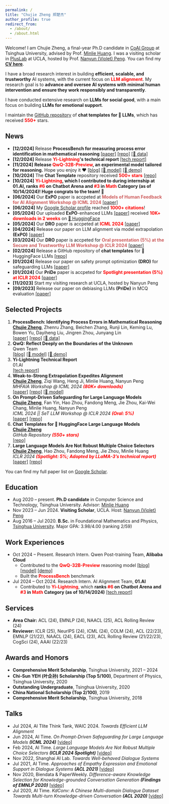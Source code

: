 ```yaml
---
permalink: /
title: "Chujie Zheng 郑楚杰"
author_profile: true
redirect_from: 
  - /about/
  - /about.html
---
```


Welcome! I am Chujie Zheng, a final-year Ph.D candidate in [CoAI Group](http://coai.cs.tsinghua.edu.cn/) at Tsinghua University, advised by Prof. [Minlie Huang](http://coai.cs.tsinghua.edu.cn/hml/). I was a visiting scholar in [PlusLab](https://vnpeng.net/) at UCLA, hosted by Prof. [Nanyun (Violet) Peng](https://vnpeng.net/). You can find my [**CV here**](./cv_chujie_en.pdf).

I have a broad research interest in building **efficient, scalable, and trustworthy** AI systems, with the current focus on **<font color=red>LLM alignment</font>**. My research goal is to **advance and oversee AI systems with minimal human intervention and ensure they work responsibly and transparently**.

I have conducted extensive research on **LLMs for social good**, with a main focus on building **LLMs for emotional support**.

I maintain the [GitHub repository](https://github.com/chujiezheng/chat_templates) of **chat templates for 🤗 LLMs**, which has received **<font color=red>550+</font>** stars.

## News

* **[12/2024]** Release **ProcessBench for measuring process error identification in mathematical reasoning** [[paper]](https://huggingface.co/papers/2412.06559) [[repo]](https://github.com/QwenLM/ProcessBench) [[🤗 data]](https://huggingface.co/datasets/Qwen/ProcessBench)
* **[12/2024]** Release **<font color=red bold>Yi-Lightning</font>'s technical report** [[tech report]](https://arxiv.org/abs/2412.01253)
* **[11/2024]** **Release <font color=red bold>QwQ-32B-Preview</font>, an experimental model tailored for reasoning.** Hope you enjoy it ❤️ [[blog]](https://qwenlm.github.io/blog/qwq-32b-preview/) [[🤗 model]](https://huggingface.co/Qwen/QwQ-32B-Preview) [[🤗 demo]](https://huggingface.co/spaces/Qwen/QwQ-32B-preview) 
* **[10/2024]** The **Chat Template** repository received **<font color="red">500+ stars</font>** [[repo]](https://github.com/chujiezheng/chat_templates)
* **[10/2024]** **<font color=red bold>Yi-Lightning</font>, which I contributed to during internship at 01.AI, ranks <font color=red bold>#6</font> on Chatbot Arena and <font color=red bold>#3</font> in <font color=red bold>Math</font> Category (as of 10/14/2024)! Huge congrats to the team! 🍻**
* **[06/2024]** Our **ExPO** paper is accpeted at **<font color="IndianRed">Models of Human Feedback for AI Alignment Workshop @ ICML 2024</font>** [[paper]](https://arxiv.org/abs/2404.16792)
* **[06/2024]** My [Google Scholar profile](https://scholar.google.com/citations?user=55zBNgUAAAAJ) reached **<font color="red">1000+ citations</font>**!
* **[05/2024]** Our uploaded **ExPO**-enhanced LLMs [[paper]](https://arxiv.org/abs/2404.16792) received **<font color="red">10K+ downloads in 2 weeks</font>** on [🤗 HuggingFace](https://huggingface.co/collections/chujiezheng/weak-to-strong-extrapolation-expedites-alignment-662b69fbe7850e722e10ff70)
* **[05/2024]** Our **DRO** paper is accpeted at **<font color="red">ICML 2024</font>** [[paper]](https://arxiv.org/abs/2401.18018)
* **[04/2024]** Release our paper on LLM alignment via model extrapolation **(ExPO)** [[paper]](https://arxiv.org/abs/2404.16792)
* **[03/2024]** Our **DRO** paper is accpeted for **<font color="IndianRed">Oral presentation (5%) at the Secure and Trustworthy LLM Workshop @ ICLR 2024</font>** [[paper]](https://arxiv.org/abs/2401.18018)
* **[02/2024]** Release a GitHub repository of **chat templates** for 🤗 HuggingFace LLMs [[repo]](https://github.com/chujiezheng/chat_templates)
* **[01/2024]** Release our paper on safety prompt optimization **(DRO)** for safeguarding LLMs [[paper]](https://arxiv.org/abs/2401.18018)
* **[01/2024]** Our **PriDe** paper is accpeted for **<font color="red">Spotlight presentation (5%) at ICLR 2024</font>** [[paper]](https://openreview.net/forum?id=shr9PXz7T0)
* **[11/2023]** Start my visiting research at UCLA, hosted by Nanyun Peng
* **[09/2023]** Release our paper on debiasing LLMs **(PriDe)** in MCQ evaluation [[paper]](https://arxiv.org/abs/2309.03882)

## Selected Projects

1. **ProcessBench: Identifying Process Errors in Mathematical Reasoning**<br />**<u>Chujie Zheng</u>**, Zhenru Zhang, Beichen Zhang, Runji Lin, Keming Lu, Bowen Yu, Dayiheng Liu, Jingren Zhou, Junyang Lin<br />[[paper]](https://huggingface.co/papers/2412.06559) [[repo]](https://github.com/QwenLM/ProcessBench) [[🤗 data]](https://huggingface.co/datasets/Qwen/ProcessBench)
2. **QwQ: Reflect Deeply on the Boundaries of the Unknown**<br />Qwen Team<br />[[blog]](https://qwenlm.github.io/blog/qwq-32b-preview/) [[🤗 model]](https://huggingface.co/Qwen/QwQ-32B-Preview) [[🤗 demo]](https://huggingface.co/spaces/Qwen/QwQ-32B-preview)
3. **Yi-Lightning Technical Report**<br />01.AI<br />[[tech report]](https://arxiv.org/abs/2412.01253)
4. **Weak-to-Strong Extrapolation Expedites Alignment**<br />
   **<u>Chujie Zheng</u>**, Ziqi Wang, Heng Ji, Minlie Huang, Nanyun Peng<br />
   *MHFAIA Workshop @ ICML 2024 **<font color=red bold>(80K+ downloads)</font>***<br />
   [[paper]](https://arxiv.org/abs/2404.16792) [[repo]](https://github.com/chujiezheng/LLM-Extrapolation) [[🤗 model]](https://huggingface.co/collections/chujiezheng/weak-to-strong-extrapolation-expedites-alignment-662b69fbe7850e722e10ff70)
5. **On Prompt-Driven Safeguarding for Large Language Models**<br />
   **<u>Chujie Zheng</u>**, Fan Yin, Hao Zhou, Fandong Meng, Jie Zhou, Kai-Wei Chang, Minlie Huang, Nanyun Peng<br />
   *ICML 2024 || SeT LLM Workshop @ ICLR 2024 **<font color=red bold>(Oral: 5%)</font>***<br />
   [[paper]](https://arxiv.org/abs/2401.18018) [[repo]](https://github.com/chujiezheng/LLM-Safeguard)
6. **Chat Templates for 🤗 HuggingFace Large Language Models**<br />
   **<u>Chujie Zheng</u>**<br />
   *GitHub Repository **<font color=red bold>(550+ stars)</font>*** <br />
   [[repo]](https://github.com/chujiezheng/chat_templates)
7. **Large Language Models Are Not Robust Multiple Choice Selectors**<br />
   **<u>Chujie Zheng</u>**, Hao Zhou, Fandong Meng, Jie Zhou, Minlie Huang<br />
   *ICLR 2024 **<font color=red bold>(Spotlight: 5%; Adopted by LLaMA-3’s technical report)</font>***<br />
   [[paper]](https://openreview.net/forum?id=shr9PXz7T0) [[repo]](https://github.com/chujiezheng/LLM-MCQ-Bias)

You can find my full paper list on [Google Scholar](https://scholar.google.com/citations?user=55zBNgUAAAAJ).

## Education

- Aug 2020 – present. **Ph.D candidate** in Computer Science and Technology, Tsinghua University. Advisor: [Minlie Huang](http://coai.cs.tsinghua.edu.cn/hml/)
- Nov 2023 – Jun 2024. **Visiting Scholar**, UCLA. Host: [Nanyun (Violet) Peng](https://vnpeng.net/)
- Aug 2016 – Jul 2020. **B.Sc.** in Foundational Mathematics and Physics, [Tsinghua University](https://www.tsinghua.edu.cn/). Major GPA: 3.98/4.00 (ranking 2/59)

## Work Experiences

* Oct 2024 – Present. Research Intern. Qwen Post-training Team, **Alibaba Cloud**
  * Contributed to the **<font color=red bold>QwQ-32B-Preview</font>** reasoning model [[blog]](https://qwenlm.github.io/blog/qwq-32b-preview/) [[model]](https://huggingface.co/Qwen/QwQ-32B-Preview) [[demo]](https://huggingface.co/spaces/Qwen/QwQ-32B-preview)
  * Built the **<font color=red bold>ProcessBench</font>** benchmark
* Jul 2024 – Oct 2024. Research Intern. AI Alignment Team, **01.AI**
  * Contributed to **<font color=red bold>Yi-Lightning</font>**, which **ranks <font color=red bold>#6</font> on Chatbot Arena and <font color=red bold>#3</font> in <font color=red bold>Math</font> Category (as of 10/14/2024)** [[tech report]](https://arxiv.org/abs/2412.01253)


## Services

- **Area Chair:** ACL (24), EMNLP (24), NAACL (25), ACL Rolling Review (24)
- **Reviewer:** ICLR (25), NeurIPS (24), ICML (24), COLM (24), ACL (22/23), EMNLP (21/22), NAACL (24), EACL (23), ACL Rolling Review (21/22/23), CogSci (24), AAAI (22/23)

## Awards and Honors

- **Comprehensive Merit Scholarship**, Tsinghua University, 2021 – 2024
- **Chi-Sun YEH (叶企孙) Scholarship (Top 5/100)**, Department of Physics, Tsinghua University, 2020
- **Outstanding Undergraduate**, Tsinghua University, 2020
- **China National Scholarship (Top 2/100)**, 2019
- **Comprehensive Merit Scholarship**, Tsinghua University, 2018

## Talks

- Jul 2024, AI Tlite Think Tank, WAIC 2024. *Towards Efficient LLM Alignment*
- Jun 2024, AI Time. *On Prompt-Driven Safeguarding for Large Language Models **(ICML 2024)*** [[video]](https://www.bilibili.com/video/BV1TD421g7E1)
- Feb 2024, AI Time. *Large Language Models Are Not Robust Multiple Choice Selectors **(ICLR 2024 Spotlight)*** [[video]](https://www.bilibili.com/video/BV1eF4m1579H)
- Nov 2022, Shanghai AI Lab. *Towards Well-behaved Dialogue Systems*
- Jul 2021, AI Time. *Approaches of Empathy Expression and Emotional Support in Dialogue Systems **(ACL 2021)*** [[video]](https://www.bilibili.com/video/BV1YB4y1N7L7/)
- Nov 2020, Biendata & PaperWeekly. *Difference-aware Knowledge Selection for Knowledge-grounded Conversation Generation **(Findings of EMNLP 2020)*** [[video]](https://www.bilibili.com/video/BV1fZ4y137UJ/)
- Jul 2020, AI Time. *KdConv: A Chinese Multi-domain Dialogue Dataset Towards Multi-turn Knowledge-driven Conversation **(ACL 2020)*** [[video]](https://www.bilibili.com/video/BV1g54y1D7TG/)
